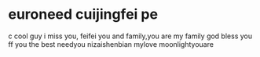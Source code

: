 # euroneed cuijingfei pe
c
cool guy
i miss you, feifei
you and family,you are my family
god bless you ff
you the best
needyou
nizaishenbian
mylove
moonlightyouare
